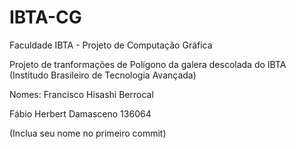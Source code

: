 IBTA-CG
=======

Faculdade IBTA - Projeto de Computação Gráfica

Projeto de tranformações de Polígono da galera descolada do IBTA (Institudo Brasileiro de Tecnologia Avançada)

Nomes:
Francisco Hisashi Berrocal

Fábio Herbert Damasceno 136064

(Inclua seu nome no primeiro commit)
